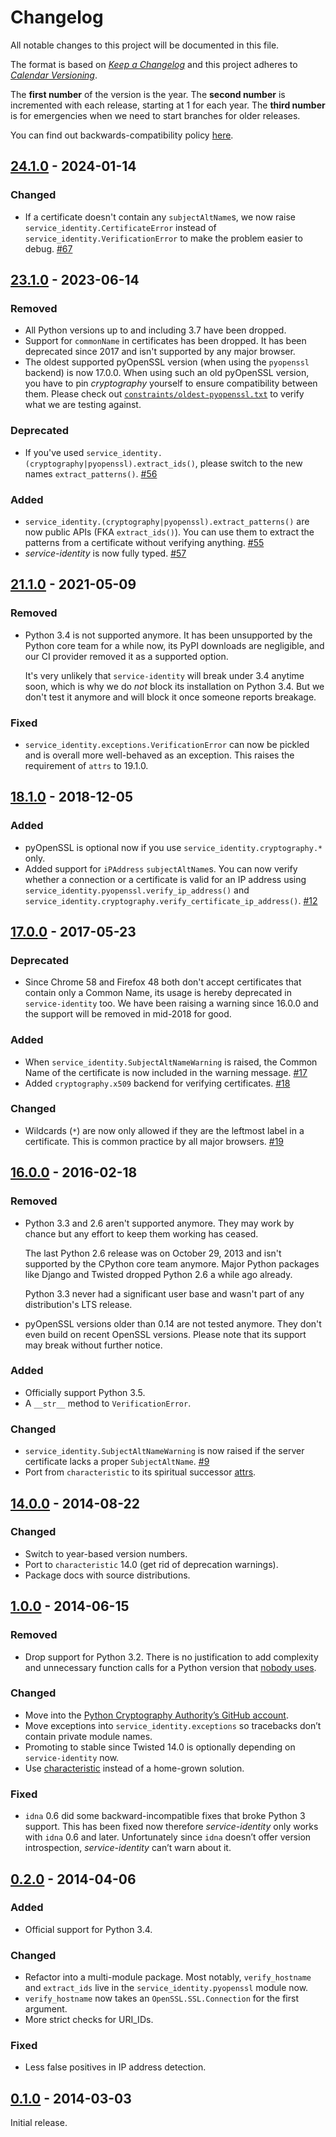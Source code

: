 # Changelog

All notable changes to this project will be documented in this file.

The format is based on [*Keep a Changelog*](https://keepachangelog.com/en/1.0.0/) and this project adheres to [*Calendar Versioning*](https://calver.org/).

The **first number** of the version is the year.
The **second number** is incremented with each release, starting at 1 for each year.
The **third number** is for emergencies when we need to start branches for older releases.

You can find out backwards-compatibility policy [here](https://github.com/pyca/service-identity/blob/main/.github/SECURITY.md).

<!-- changelog follows -->


## [24.1.0](https://github.com/pyca/service-identity/compare/23.1.0...24.1.0) - 2024-01-14

### Changed

- If a certificate doesn't contain any `subjectAltName`s, we now raise `service_identity.CertificateError` instead of `service_identity.VerificationError` to make the problem easier to debug.
  [#67](https://github.com/pyca/service-identity/pull/67)


## [23.1.0](https://github.com/pyca/service-identity/compare/21.1.0...23.1.0) - 2023-06-14

### Removed

- All Python versions up to and including 3.7 have been dropped.
- Support for `commonName` in certificates has been dropped.
  It has been deprecated since 2017 and isn't supported by any major browser.
- The oldest supported pyOpenSSL version (when using the `pyopenssl` backend) is now 17.0.0.
  When using such an old pyOpenSSL version, you have to pin *cryptography* yourself to ensure compatibility between them.
  Please check out [`constraints/oldest-pyopenssl.txt`](https://github.com/pyca/service-identity/blob/main/tests/constraints/oldest-pyopenssl.txt) to verify what we are testing against.


### Deprecated

- If you've used `service_identity.(cryptography|pyopenssl).extract_ids()`, please switch to the new names `extract_patterns()`.
  [#56](https://github.com/pyca/service-identity/pull/56)


### Added

- `service_identity.(cryptography|pyopenssl).extract_patterns()` are now public APIs (FKA `extract_ids()`).
  You can use them to extract the patterns from a certificate without verifying anything.
  [#55](https://github.com/pyca/service-identity/pull/55)
- *service-identity* is now fully typed.
  [#57](https://github.com/pyca/service-identity/pull/57)


## [21.1.0](https://github.com/pyca/service-identity/compare/18.1.0...21.1.0) - 2021-05-09

### Removed

- Python 3.4 is not supported anymore.
  It has been unsupported by the Python core team for a while now, its PyPI downloads are negligible, and our CI provider removed it as a supported option.

  It's very unlikely that `service-identity` will break under 3.4 anytime soon, which is why we do *not* block its installation on Python 3.4.
  But we don't test it anymore and will block it once someone reports breakage.


### Fixed

- `service_identity.exceptions.VerificationError` can now be pickled and is overall more well-behaved as an exception.
  This raises the requirement of `attrs` to 19.1.0.


## [18.1.0](https://github.com/pyca/service-identity/compare/17.0.0...18.1.0) - 2018-12-05

### Added

- pyOpenSSL is optional now if you use `service_identity.cryptography.*` only.
- Added support for `iPAddress` `subjectAltName`s.
  You can now verify whether a connection or a certificate is valid for an IP address using `service_identity.pyopenssl.verify_ip_address()` and `service_identity.cryptography.verify_certificate_ip_address()`.
  [#12](https://github.com/pyca/service-identity/pull/12)


## [17.0.0](https://github.com/pyca/service-identity/compare/16.0.0...17.0.0) - 2017-05-23

### Deprecated

- Since Chrome 58 and Firefox 48 both don't accept certificates that contain only a Common Name, its usage is hereby deprecated in `service-identity` too.
  We have been raising a warning since 16.0.0 and the support will be removed in mid-2018 for good.

### Added

- When `service_identity.SubjectAltNameWarning` is raised, the Common Name of the certificate is now included in the warning message.
  [#17](https://github.com/pyca/service-identity/pull/17)
- Added `cryptography.x509` backend for verifying certificates.
  [#18](https://github.com/pyca/service-identity/pull/18)


### Changed

- Wildcards (`*`) are now only allowed if they are the leftmost label in a certificate.
  This is common practice by all major browsers.
  [#19](https://github.com/pyca/service-identity/pull/19)


## [16.0.0](https://github.com/pyca/service-identity/compare/14.0.0...16.0.0) - 2016-02-18

### Removed

- Python 3.3 and 2.6 aren't supported anymore.
  They may work by chance but any effort to keep them working has ceased.

  The last Python 2.6 release was on October 29, 2013 and isn't supported by the CPython core team anymore.
  Major Python packages like Django and Twisted dropped Python 2.6 a while ago already.

  Python 3.3 never had a significant user base and wasn't part of any distribution's LTS release.

- pyOpenSSL versions older than 0.14 are not tested anymore.
  They don't even build on recent OpenSSL versions.
  Please note that its support may break without further notice.


### Added

- Officially support Python 3.5.
- A `__str__` method to `VerificationError`.


### Changed

- `service_identity.SubjectAltNameWarning` is now raised if the server certificate lacks a proper `SubjectAltName`.
  [#9](https://github.com/pyca/service-identity/issues/9)
- Port from `characteristic` to its spiritual successor [attrs](https://www.attrs.org/).


## [14.0.0](https://github.com/pyca/service-identity/compare/1.0.0...14.0.0) - 2014-08-22

### Changed

- Switch to year-based version numbers.
- Port to `characteristic` 14.0 (get rid of deprecation warnings).
- Package docs with source distributions.


## [1.0.0](https://github.com/pyca/service-identity/compare/0.2.0...1.0.0) - 2014-06-15

### Removed

- Drop support for Python 3.2.
  There is no justification to add complexity and unnecessary function calls for a Python version that [nobody uses](https://alexgaynor.net/2014/jan/03/pypi-download-statistics/).

### Changed

- Move into the [Python Cryptography Authority’s GitHub account](https://github.com/pyca/).
- Move exceptions into `service_identity.exceptions` so tracebacks don’t contain private module names.
- Promoting to stable since Twisted 14.0 is optionally depending on `service-identity` now.
- Use [characteristic](https://characteristic.readthedocs.io/) instead of a home-grown solution.


### Fixed

- `idna` 0.6 did some backward-incompatible fixes that broke Python 3 support.
  This has been fixed now therefore *service-identity* only works with `idna` 0.6 and later.
  Unfortunately since `idna` doesn’t offer version introspection, *service-identity* can’t warn about it.


## [0.2.0](https://github.com/pyca/service-identity/compare/0.1.0...0.2.0) - 2014-04-06

### Added

- Official support for Python 3.4.


### Changed

- Refactor into a multi-module package.
  Most notably, `verify_hostname` and `extract_ids` live in the `service_identity.pyopenssl` module now.
- `verify_hostname` now takes an `OpenSSL.SSL.Connection` for the first argument.
- More strict checks for URI_IDs.


### Fixed

- Less false positives in IP address detection.


## [0.1.0](https://github.com/pyca/service-identity/tree/0.1.0) - 2014-03-03

Initial release.
